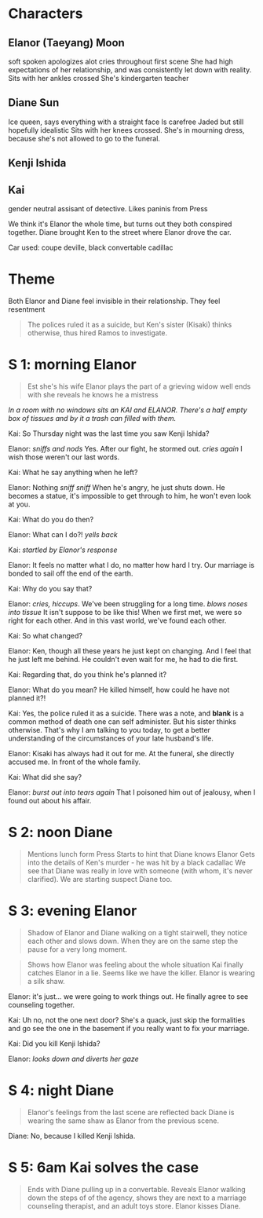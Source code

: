 # Characters
## Elanor (Taeyang) Moon
soft spoken
apologizes alot
cries throughout first scene
She had high expectations of her relationship, and was consistently let down with reality. 
Sits with her ankles crossed
She's kindergarten teacher

## Diane Sun
Ice queen, says everything with a straight face
Is carefree
Jaded but still hopefully idealistic
Sits with her knees crossed. She's in mourning dress, because she's not allowed to go to the funeral.

## Kenji Ishida
## Kai
gender neutral assisant of detective. Likes paninis from Press

We think it's Elanor the whole time, but turns out they both conspired together.
Diane brought Ken to the street where Elanor drove the car.

Car used: coupe deville, black convertable cadillac

# Theme
Both Elanor and Diane feel invisible in their relationship. They feel resentment

> The polices ruled it as a suicide, but Ken's sister (Kisaki) thinks otherwise, thus hired Ramos to investigate.

# S 1: morning Elanor

> Est she's his wife
Elanor plays the part of a grieving widow well
ends with she reveals he knows he a mistress

*In a room with no windows sits an KAI and ELANOR. There's a half empty box of tissues and by it a trash can filled with them.*

Kai: So Thursday night was the last time you saw Kenji Ishida?

Elanor: *sniffs and nods* Yes. After our fight, he stormed out. *cries again* I wish those weren't our last words.

Kai: What he say anything when he left?

Elanor: Nothing *sniff sniff*  When he's angry, he just shuts down. He becomes a statue, it's impossible to get through to him, he won't even look at you.

Kai: What do you do then?

Elanor: What can I do?! *yells back* 

Kai: *startled by Elanor's response*

Elanor: It feels no matter what I do, no matter how hard I try. Our marriage is bonded to sail off the end of the earth.

Kai: Why do you say that?

Elanor: *cries, hiccups*. We've been struggling for a long time. *blows noses into tissue* It isn't suppose to be like this! When we first met, we were so right for each other. And in this vast world, we've found each other.

Kai: So what changed?

Elanor: Ken, though all these years he just kept on changing. And I feel that he just left me behind. He couldn't even wait for me, he had to die first.

Kai: Regarding that, do you think he's planned it?

Elanor: What do you mean? He killed himself, how could he have not planned it?!

Kai: Yes, the police ruled it as a suicide. There was a note, and __blank__ is a common method of death one can self administer. But his sister thinks otherwise. That's why I am talking to you today, to get a better understanding of the circumstances of your late husband's life.

Elanor: Kisaki has always had it out for me. At the funeral, she directly accused me. In front of the whole family.

Kai: What did she say?

Elanor:  *burst out into tears again* That I poisoned him out of jealousy, when I found out about his affair.

# S 2: noon Diane
> Mentions lunch form Press
Starts to hint that Diane knows Elanor
Gets into the details of Ken's murder - he was hit by a black cadallac 
We see that Diane was really in love with someone (with whom, it's never clarified).
We are starting suspect Diane too.

# S 3: evening Elanor
> Shadow of Elanor and Diane walking on a tight stairwell, they notice each other and slows down. When they are on the same step the pause for a very long moment.


> Shows how Elanor was feeling about the whole situation
> Kai finally catches Elanor in a lie. Seems like we have the killer. Elanor is wearing a silk shaw.

 Elanor: it's just... we were going to work things out. He finally agree to see counseling together.

Kai: Uh no, not the one next door? She's a quack, just skip the formalities and go see the one in the basement if you really want to fix your marriage.

Kai: Did you kill Kenji Ishida?

Elanor: *looks down and diverts her gaze*

# S 4: night Diane
> Elanor's feelings from the last scene are reflected back
> Diane is wearing the same shaw as Elanor from the previous scene.

Diane: No, because I killed Kenji Ishida.

# S 5: 6am Kai solves the case

> Ends with Diane pulling up in a convertable. Reveals Elanor walking down the steps of of the agency, shows they are next to a marriage counseling therapist, and an adult toys store. Elanor kisses Diane.
